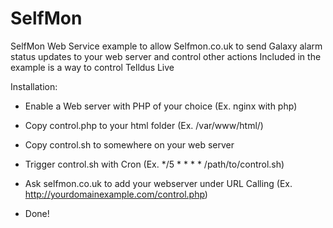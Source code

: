 # SelfMon
SelfMon Web Service example to allow Selfmon.co.uk to send Galaxy alarm status updates to your web server and control other actions
Included in the example is a way to control Telldus Live 

Installation:

* Enable a Web server with PHP of your choice (Ex. nginx with php)

* Copy control.php to your html folder (Ex. /var/www/html/)

* Copy control.sh to somewhere on your web server

* Trigger control.sh with Cron (Ex. */5 * * * * /path/to/control.sh)

* Ask selfmon.co.uk to add your webserver under URL Calling (Ex. http://yourdomainexample.com/control.php)

* Done!
